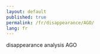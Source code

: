 ```yaml
---
layout: default
published: true
permalink: /fr/disappearance/AGO/
lang: fr
---
```


disappearance analysis AGO
